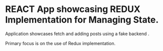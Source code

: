 # REACT App showcasing REDUX Implementation for Managing State.

Application showcases fetch and adding posts using a fake backend .

Primary focus is on the use of Redux implementation.

